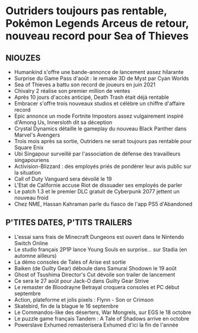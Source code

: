 # Outriders toujours pas rentable, Pokémon Legends Arceus de retour, nouveau record pour Sea of Thieves

## NIOUZES

- Humankind s'offre une bande-annonce de lancement assez hilarante
- Surprise du Game Pass d'août : le remake 3D de Myst par Cyan Worlds
- Sea of Thieves a battu son record de joueurs en juin 2021
- Chivalry 2 réalise son premier million de ventes
- Après 10 jours d'accès anticipé, Death Trash était déjà rentable
- Embracer s'offre trois nouveaux studios et célèbre un chiffre d'affaire record
- Epic annonce un mode Fortnite Impostors assez vulgairement inspiré d'Among Us, Innersloth dit sa déception
- Crystal Dynamics détaille le gameplay du nouveau Black Panther dans Marvel's Avengers
- Trois mois après sa sortie, Outriders ne serait toujours pas rentable pour Square Enix
- Ubi Singapour surveillé par l'association de défense des travailleurs singapouriens
- Activision-Blizzard : des employés priés de pondérer leur avis public sur la situation
- Call of Duty Vanguard sera dévoilé le 19
- L'Etat de Californie accuse Riot de dissuader ses employés de parler
- Le patch 1.3 et le premier DLC gratuit de Cyberpunk 2077 jettent un nouveau froid
- Chez NME, Hassan Kahraman parle du fiasco de l'app PS5 d'Abandoned

## P'TITES DATES, P'TITS TRAILERS

- L'essai sans frais de Minecraft Dungeons est ouvert dans le Nintendo Switch Online
- Le studio français 2P1P lance Young Souls en surprise... sur Stadia (en automne ailleurs)
- La démo consoles de Tales of Arise est sortie
- Baiken (de Guilty Gear) déboule dans Samurai Shodown le 19 août
- Ghost of Tsushima Director's Cut dévoile son trailer de lancement
- Ce sera le 27 août pour Jack-O dans Guilty Gear Strive
- Le remaster de Bloodrayne Betrayal croquera consoles et PC début septembre
- Action, plateforme et jolis pixels : Flynn - Son or Crimson
- Skatebird, fin de la blague le 16 septembre
- Le Commandos-like des déserters, War Mongrels, sur EGS le 18 octobre
- Le puzzle game français Tandem : A Tale of Shadows arrive en octobre
- Powerslave Exhumed remasterisera Exhumed d'ici la fin de l'année
